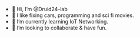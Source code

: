 - 👋 Hi, I’m @Druid24-lab
- 👀 I like fixing cars, programming and sci fi movies.
- 🌱 I’m currently learning IoT Networking.
- 💞️ I’m looking to collaborate & have fun.


<!---
Druid24-lab/Druid24-lab is a ✨ special ✨ repository because its `README.md` (this file) appears on your GitHub profile.
You can click the Preview link to take a look at your changes.
--->

